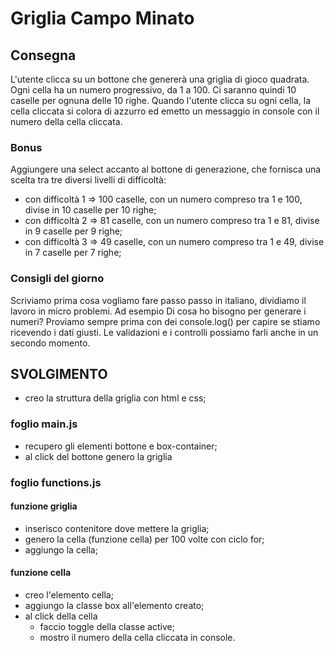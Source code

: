# Griglia Campo Minato

## Consegna

L'utente clicca su un bottone che genererà una griglia di gioco quadrata.
Ogni cella ha un numero progressivo, da 1 a 100.
Ci saranno quindi 10 caselle per ognuna delle 10 righe.
Quando l'utente clicca su ogni cella, la cella cliccata si colora di azzurro ed emetto un messaggio in console con il numero della cella cliccata.

### Bonus

Aggiungere una select accanto al bottone di generazione, che fornisca una scelta tra tre diversi livelli di difficoltà:

- con difficoltà 1 => 100 caselle, con un numero compreso tra 1 e 100, divise in 10 caselle per 10 righe;
- con difficoltà 2 => 81 caselle, con un numero compreso tra 1 e 81, divise in 9 caselle per 9 righe;
- con difficoltà 3 => 49 caselle, con un numero compreso tra 1 e 49, divise in 7 caselle per 7 righe;

### Consigli del giorno

Scriviamo prima cosa vogliamo fare passo passo in italiano, dividiamo il lavoro in micro problemi.
Ad esempio
Di cosa ho bisogno per generare i numeri?
Proviamo sempre prima con dei console.log() per capire se stiamo ricevendo i dati giusti.
Le validazioni e i controlli possiamo farli anche in un secondo momento.

## SVOLGIMENTO

- creo la struttura della griglia con html e css;

### foglio main.js

- recupero gli elementi bottone e box-container;
- al click del bottone genero la griglia

### foglio functions.js

#### funzione griglia

- inserisco contenitore dove mettere la griglia;
- genero la cella (funzione cella) per 100 volte con ciclo for;
- aggiungo la cella;

#### funzione cella

- creo l'elemento cella;
- aggiungo la classe box all'elemento creato;
- al click della cella
  - faccio toggle della classe active;
  - mostro il numero della cella cliccata in console.
